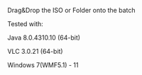 Drag&Drop the ISO or Folder onto the batch

Tested with:

Java 8.0.4310.10 (64-bit)

VLC 3.0.21 (64-bit)

Windows 7(WMF5.1) - 11
